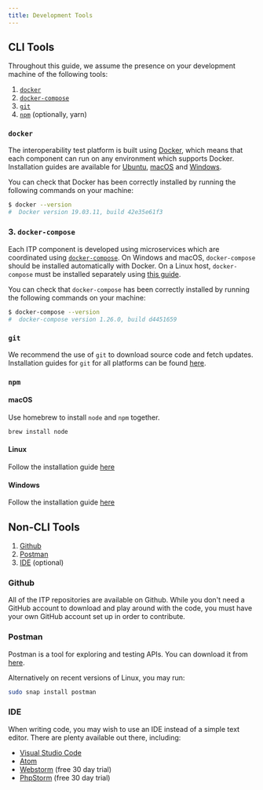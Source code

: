 ```yaml
---
title: Development Tools
---
```


## CLI Tools

Throughout this guide, we assume the presence on your development machine of the
following tools:

1. [`docker`](#docker)
2. [`docker-compose`](#docker-compose)
3. [`git`](#git)
4. [`npm`](#npm) (optionally, yarn)

### `docker`

The interoperability test platform is built using
[Docker](https://www.docker.com/), which means that each component can run on
any environment which supports Docker. Installation guides are available for
[Ubuntu](https://docs.docker.com/engine/install/ubuntu/),
[macOS](https://docs.docker.com/docker-for-mac/install/) and
[Windows](https://docs.docker.com/docker-for-windows/install/).

You can check that Docker has been correctly installed by running the following
commands on your machine:

```bash
$ docker --version
#  Docker version 19.03.11, build 42e35e61f3
```

### <a name='docker-compose'></a>3. `docker-compose`

Each ITP component is developed using microservices which are coordinated using
[`docker-compose`](https://docs.docker.com/compose/). On Windows and macOS,
`docker-compose` should be installed automatically with Docker. On a Linux host,
`docker-compose` must be installed separately using
[this guide](https://docs.docker.com/compose/install/).

You can check that `docker-compose` has been correctly installed by running the
following commands on your machine:

```bash
$ docker-compose --version
#  docker-compose version 1.26.0, build d4451659
```

### `git`

We recommend the use of `git` to download source code and fetch updates.
Installation guides for `git` for all platforms can be found
[here](https://git-scm.com/book/en/v2/Getting-Started-Installing-Git).

### `npm`

#### macOS

Use homebrew to install `node` and `npm` together.

```bash
brew install node
```

#### Linux

Follow the installation guide
[here](https://nodejs.org/en/download/package-manager/)

#### Windows

Follow the installation guide
[here](https://nodejs.org/en/download/package-manager/#windows)

## Non-CLI Tools

1. [Github](#github)
2. [Postman](#postman)
3. [IDE](#ide) (optional)

### Github

All of the ITP repositories are available on Github. While you don't need a
GitHub account to download and play around with the code, you must have your own
GitHub account set up in order to contribute.

### Postman

Postman is a tool for exploring and testing APIs. You can download it from
[here](https://www.postman.com/downloads/).

Alternatively on recent versions of Linux, you may run:

```bash
sudo snap install postman
```

### IDE

When writing code, you may wish to use an IDE instead of a simple text editor.
There are plenty available out there, including:

- [Visual Studio Code](https://code.visualstudio.com/)
- [Atom](https://atom.io/)
- [Webstorm](http://www.jetbrains.com/webstorm/) (free 30 day trial)
- [PhpStorm](http://www.jetbrains.com/phpstorm/) (free 30 day trial)
